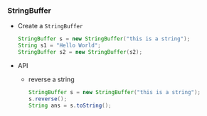 ### StringBuffer

- Create a `StringBuffer`

  ```java
  StringBuffer s = new StringBuffer("this is a string");
  String s1 = "Hello World";
  StringBuffer s2 = new StringBuffer(s2);
  ```

  

- API

  - reverse a string

    ```java
    StringBuffer s = new StringBuffer("this is a string");
    s.reverse();
    String ans = s.toString();
    ```